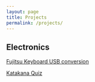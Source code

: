 ```yaml
---
layout: page
title: Projects
permalink: /projects/
---
```



## Electronics


[Fujitsu Keyboard USB conversion](https://ianslay.com/projects/Fujitsu_Keyboard/)

[Katakana Quiz](https://ianslay.com/projects/Katakana_Quiz/)
